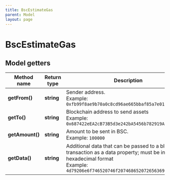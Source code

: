 ```yaml
---
title: BscEstimateGas
parent: Model
layout: page
---
```


# BscEstimateGas

## Model getters

Method name | Return type | Description | Notes
------------ | ------------- | ------------- | -------------
**getFrom()** | **string** | Sender address. <br>Example: `0xfb99f8ae9b70a0c8cd96ae665bbaf85a7e01a2ef` |
**getTo()** | **string** | Blockchain address to send assets <br>Example: `0x687422eEA2cB73B5d3e242bA5456b782919AFc85` |
**getAmount()** | **string** | Amount to be sent in BSC. <br>Example: `100000` |
**getData()** | **string** | Additional data that can be passed to a blockchain transaction as a data property; must be in the hexadecimal format <br>Example: `4d79206e6f746520746f2074686520726563697069656e74` | [optional]


